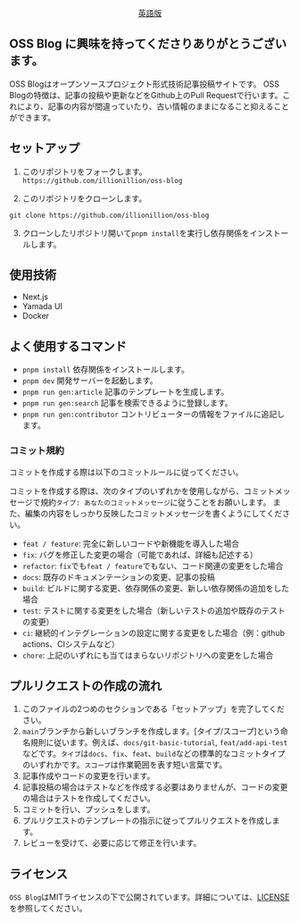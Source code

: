 <p align='center'>
    <a href='./CONTRIBUTING.md'>英語版</a>
</p>

## OSS Blog に興味を持ってくださりありがとうございます。

OSS Blogはオープンソースプロジェクト形式技術記事投稿サイトです。
OSS Blogの特徴は、記事の投稿や更新などをGithub上のPull Requestで行います。これにより、記事の内容が間違っていたり、古い情報のままになること抑えることができます。

## セットアップ

1. このリポジトリをフォークします。
   `https://github.com/illionillion/oss-blog`

2. このリポジトリをクローンします。

```
git clone https://github.com/illionillion/oss-blog
```

3. クローンしたリポジトリ開いて`pnpm install`を実行し依存関係をインストールします。

## 使用技術

- Next.js
- Yamada UI
- Docker

## よく使用するコマンド

- `pnpm install` 依存関係をインストールします。
- `pnpm dev` 開発サーバーを起動します。
- `pnpm run gen:article` 記事のテンプレートを生成します。
- `pnpm run gen:search` 記事を検索できるように登録します。
- `pnpm run gen:contributor` コントリビューターの情報をファイルに追記します。

### コミット規約

コミットを作成する際は以下のコミットルールに従ってください。

コミットを作成する際は、次のタイプのいずれかを使用しながら、コミットメッセージで規約`タイプ: あなたのコミットメッセージ`に従うことをお願いします。
また、編集の内容をしっかり反映したコミットメッセージを書くようにしてください。

- `feat / feature`: 完全に新しいコードや新機能を導入した場合
- `fix`: バグを修正した変更の場合（可能であれば、詳細も記述する）
- `refactor`: `fix`でも`feat / feature`でもない、コード関連の変更をした場合
- `docs`: 既存のドキュメンテーションの変更、記事の投稿
- `build`: ビルドに関する変更、依存関係の変更、新しい依存関係の追加をした場合
- `test`: テストに関する変更をした場合（新しいテストの追加や既存のテストの変更）
- `ci`: 継続的インテグレーションの設定に関する変更をした場合（例：github actions、CIシステムなど）
- `chore`: 上記のいずれにも当てはまらないリポジトリへの変更をした場合

## プルリクエストの作成の流れ

1. このファイルの2つめのセクションである「セットアップ」を完了してください。
2. `main`ブランチから新しいブランチを作成します。[タイプ/スコープ]という命名規則に従います。例えば、`docs/git-basic-tutorial`, `feat/add-api-test`などです。`タイプ`は`docs`、`fix`、`feat`、`build`などの標準的なコミットタイプのいずれかです。`スコープ`は作業範囲を表す短い言葉です。
3. 記事作成やコードの変更を行います。
4. 記事投稿の場合はテストなどを作成する必要はありませんが、コードの変更の場合はテストを作成してください。
5. コミットを行い、プッシュをします。
6. プルリクエストのテンプレートの指示に従ってプルリクエストを作成します。
7. レビューを受けて、必要に応じて修正を行います。

## ライセンス

`OSS Blog`はMITライセンスの下で公開されています。詳細については、[LICENSE](./LICENSE)を参照してください。
